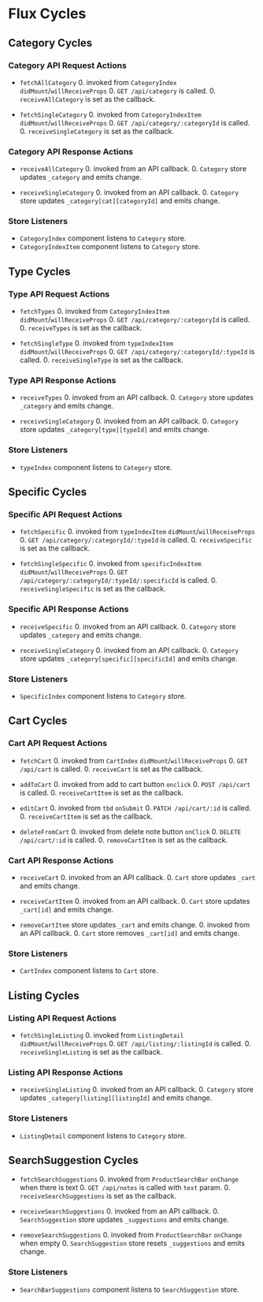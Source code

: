 # Flux Cycles

## Category Cycles

### Category API Request Actions

* `fetchAllCategory`
  0. invoked from `CategoryIndex` `didMount`/`willReceiveProps`
  0. `GET /api/category` is called.
  0. `receiveAllCategory` is set as the callback.

* `fetchSingleCategory`
  0. invoked from `CategoryIndexItem` `didMount`/`willReceiveProps`
  0. `GET /api/category/:categoryId` is called.
  0. `receiveSingleCategory` is set as the callback.

### Category API Response Actions

* `receiveAllCategory`
  0. invoked from an API callback.
  0. `Category` store updates `_category` and emits change.

* `receiveSingleCategory`
  0. invoked from an API callback.
  0. `Category` store updates `_category[cat][categoryId]` and emits change.

### Store Listeners

* `CategoryIndex` component listens to `Category` store.
* `CategoryIndexItem` component listens to `Category` store.

## Type Cycles

### Type API Request Actions

* `fetchTypes`
  0. invoked from `CategoryIndexItem` `didMount`/`willReceiveProps`
  0. `GET /api/category/:categoryId` is called.
  0. `receiveTypes` is set as the callback.

* `fetchSingleType`
  0. invoked from `typeIndexItem` `didMount`/`willReceiveProps`
  0. `GET /api/category/:categoryId/:typeId` is called.
  0. `receiveSingleType` is set as the callback.

### Type API Response Actions

* `receiveTypes`
  0. invoked from an API callback.
  0. `Category` store updates `_category` and emits change.

* `receiveSingleCategory`
  0. invoked from an API callback.
  0. `Category` store updates `_category[type][typeId]` and emits change.

### Store Listeners

* `typeIndex` component listens to `Category` store.

## Specific Cycles

### Specific API Request Actions

* `fetchSpecific`
  0. invoked from `typeIndexItem` `didMount`/`willReceiveProps`
  0. `GET /api/category/:categoryId/:typeId` is called.
  0. `receiveSpecific` is set as the callback.

* `fetchSingleSpecific`
  0. invoked from `specificIndexItem` `didMount`/`willReceiveProps`
  0. `GET /api/category/:categoryId/:typeId/:specificId` is called.
  0. `receiveSingleSpecific` is set as the callback.

### Specific API Response Actions

* `receiveSpecific`
  0. invoked from an API callback.
  0. `Category` store updates `_category` and emits change.

* `receiveSingleCategory`
  0. invoked from an API callback.
  0. `Category` store updates `_category[specific][specificId]` and emits change.

### Store Listeners

* `SpecificIndex` component listens to `Category` store.

## Cart Cycles

### Cart API Request Actions

* `fetchCart`
  0. invoked from `CartIndex` `didMount`/`willReceiveProps`
  0. `GET /api/cart` is called.
  0. `receiveCart` is set as the callback.

* `addToCart`
  0. invoked from add to cart button `onclick`
  0. `POST /api/cart`  is called.
  0. `receiveCartItem` is set as the callback.  

* `editCart`
  0. invoked from `tbd` `onSubmit`
  0. `PATCH /api/cart/:id` is called.
  0. `receiveCartItem` is set as the callback.

* `deleteFromCart`
  0. invoked from delete note button `onClick`
  0. `DELETE /api/cart/:id` is called.
  0. `removeCartItem` is set as the callback.


### Cart API Response Actions

* `receiveCart`
  0. invoked from an API callback.
  0. `Cart` store updates `_cart` and emits change.

* `receiveCartItem`
  0. invoked from an API callback.
  0. `Cart` store updates `_cart[id]` and emits change.

* `removeCartItem` store updates `_cart` and emits change.
  0. invoked from an API callback.
  0. `Cart` store removes `_cart[id]` and emits change.

### Store Listeners

* `CartIndex` component listens to `Cart` store.

## Listing Cycles

### Listing API Request Actions

* `fetchSingleListing`
  0. invoked from `ListingDetail` `didMount`/`willReceiveProps`
  0. `GET /api/listing/:listingId` is called.
  0. `receiveSingleListing` is set as the callback.

### Listing API Response Actions

* `receiveSingleListing`
  0. invoked from an API callback.
  0. `Category` store updates `_category[listing][listingId]` and emits change.

### Store Listeners

* `ListingDetail` component listens to `Category` store.


## SearchSuggestion Cycles

* `fetchSearchSuggestions`
  0. invoked from `ProductSearchBar` `onChange` when there is text
  0. `GET /api/notes` is called with `text` param.
  0. `receiveSearchSuggestions` is set as the callback.

* `receiveSearchSuggestions`
  0. invoked from an API callback.
  0. `SearchSuggestion` store updates `_suggestions` and emits change.

* `removeSearchSuggestions`
  0. invoked from `ProductSearchBar` `onChange` when empty
  0. `SearchSuggestion` store resets `_suggestions` and emits change.

### Store Listeners

* `SearchBarSuggestions` component listens to `SearchSuggestion` store.

